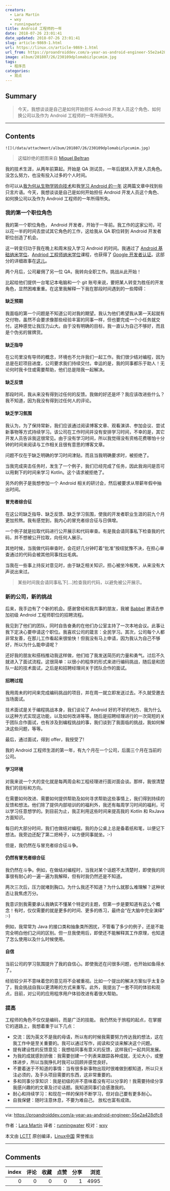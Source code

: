 ```yaml
---
creators:
  - Lara Martín
  - wxy
  - runningwater
title: Android 工程师的一年
date: 2018-07-26 23:01:41
date_updated: 2018-07-26 23:01:41
slug: article-9869-1.html
url: https://linux.cn/article-9869-1.html
url_from: https://proandroiddev.com/a-year-as-android-engineer-55e2a428dfc8
image: album/201807/26/230109dplomabizlpcumim.jpg
tags:
  - 程序员
categories:
  - 观点
---
```


## Summary

> 今天，我想谈谈是自己是如何开始担任 Android 开发人员这个角色、如何换公司以及作为 Android 工程师的一年所得所失。

***

<!-- more -->

## Contents

`![](/data/attachment/album/201807/26/230109dplomabizlpcumim.jpg)`

> 
> 这幅妙绝的题图来自 [Miquel Beltran](https://medium.com/@Miqubel)
> 
> 
> 

我的技术生涯，从两年前算起。开始是 QA 测试员，一年后就转入开发人员角色。没怎么努力，也没有投入过多的个人时间。

你可以从[我为何从生物学转向技术](https://medium.com/@laramartin/how-i-took-my-first-step-in-it-6e9233c4684d)和我[学习 Android 的一年](https://medium.com/udacity/a-year-of-android-ffba9f3e40b6) 这两篇文章中找到些只言片语。今天，我想谈谈是自己是如何开始担任 Android 开发人员这个角色、如何换公司以及作为 Android 工程师的一年所得所失。

### 我的第一个职位角色

我的第一个职位角色， Android 开发者，开始于一年前。我工作的这家公司，可以花一半的时间去尝试其它角色的工作，这给我从 QA 职位转到 Android 开发者职位创造了机会。

这一转变归功于我在晚上和周末投入学习 Android 的时间。我通过了 [Android 基础纳米学位](https://de.udacity.com/course/android-basics-nanodegree-by-google--nd803)、[Andriod 工程师纳米学位](https://de.udacity.com/course/android-developer-nanodegree-by-google--nd801)课程，也获得了 [Google 开发者认证](https://developers.google.com/training/certification/)。这部分的详细故事在[这儿](https://medium.com/udacity/a-year-of-android-ffba9f3e40b6)。

两个月后，公司雇佣了另一位 QA，我转向全职工作。挑战从此开始！

比起给他们提供一台笔记本电脑和一个 git 账号来说，要把某人转变为胜任的开发角色，显然困难重重。在这里我解释一下我在那段时间遇到的一些障碍：

#### 缺乏预期

我面临的第一个问题是不知道公司对我的期望。我认为他们希望我从第一天起就有交付物，虽然不会要求像那些经验丰富的同事一样，但也要完成一个小任务就交付。这种感觉让我压力山大。由于没有明确的目标，我一直认为自己不够好，而且是个伪劣的冒牌货。

#### 缺乏指导

在公司里没有导师的概念，环境也不允许我们一起工作。我们很少结对编程，因为总是在赶项目进度，公司要求我们持续交付。幸运的是，我的同事都乐于助人！无论何时我卡住或需要帮助，他们总是陪我一起解决。

#### 缺乏反馈

那段时间，我从来没有得到过任何的反馈。我做的好还是坏？我应该改进些什么？我不知道，因为我没有得到过任何人的评论。

#### 缺乏学习氛围

我认为，为了保持常新，我们应该通过阅读博客文章、观看演讲、参加会议、尝试新事物等方式持续学习。该公司在工作时间并没有安排学习时间，不幸的是，其它开发人员告诉我这很常见。由于没有学习时间，所以我觉得没有资格花费哪怕十分钟的时间来阅读与工作相关且很有意思的博客文章。

问题不仅在于缺乏明确的学习时间津贴，而且当我明确要求时，被拒绝了。

当我完成突击任务时，发生了一个例子，我们已经完成了任务，因此我询问是否可以用剩下的时间来学习 Kotlin。这个请求被拒绝了。

另外的例子是我想参加一个 Android 相关的研讨会，然后被要求从带薪年假中抽出时间。

#### 冒充者综合征

在这公司缺乏指导、缺乏反馈、缺乏学习氛围，使我的开发者职业生涯的前九个月更加煎熬。我有感觉到，我内心的冒充者综合征与日俱增。

一个例子就是拉取代码进行公开展示和代码审查。有是我会请同事私下检查我的代码，并不想被公开拉取，向任何人展示。

其他时候，当我做代码审查时，会花好几分钟盯着“批准”按纽犹豫不决，在担心审查通过的代码会被其他同事找出毛病。

当我在一些事上持反对意见时，由于缺乏相关知识，担心被坐冷板凳，从来没有大声说出来过。

> 
> 某些时间我会请同事私下[...]检查我的代码，以避免被公开展示。
> 
> 
> 

### 新的公司，新的挑战

后来，我手边有了个新的机会。感谢曾经和我共事的朋友，我被 [Babbel](http://babbel.com/) 邀请去参加初级 Android 工程师职位的招聘流程。

我见到了他们的团队，同时自告奋勇的在他们办公室主持了一次本地会议。此事让我下定决心要申请这个职位。我喜欢公司的箴言：全民学习。其次，公司每个人都非常友善，在那儿工作看起来很愉快！但我没有马上申请，因为我认为自己不够好，所以为什么能申请呢？

还好我的朋友和搭档推动我这样做，他们给了我发送简历的力量和勇气。过后不久就进入了面试流程。这很简单：以很小的程序的形式来进行编码挑战，随后是和团队一起的技术面试，之后是和招聘经理间关于团队合作的面试。

#### 招聘过程

我用周未的时间来完成编码挑战的项目，并在周一就立即发送过去。不久就受邀去当场面试。

技术面试是关于编程挑战本身，我们谈论了 Android 好的不好的地方、我为什么以这种方式实现这功能，以及如何改进等等。随后是招聘经理进行的一次简短的关于团队合作面试，也有涉及到编程挑战的事，我们谈到了我面临的挑战，我如何解决这些问题，等等。

最后，通过面试，得到 offer，我授受了!

我的 Android 工程师生涯的第一年，有九个月在一个公司，后面三个月在当前的公司。

#### 学习环境

对我来说一个大的变化就是每两周会和工程经理进行面对面会谈。那样，我很清楚我们的目标和方向。

在需要如何改进、需要如何提供帮助及如何寻求帮助这些事情上，我们得到持续的反馈和想法。他们除了提供内部培训的的福利外，我还有每周学习时间的福利，可以学习任意想学的。到目前为止，我正利用这些时间来提高我的 Kotlin 和 RxJava 方面知识。

每日的大部分时间，我们也做结对编程。我的办公桌上总是备着纸和笔，以便记下想法。我旁边还配了第二把椅子，以方便同事就坐。:-)

但是，我仍然在与冒充者综合征斗争。

#### 仍然有冒充者综合征

我仍然在斗争。例如，在做结对编程时，当我对某个话题不太清楚时，即使我的同事很有耐心的一遍一遍为我解释，但有时我仍然还是不知道。

两次三次后，压力就堵到胸口。为什么我还不知道？为什么就那么难理解？这种状态让我焦虑万分。

我意识到我需要承认我确实不懂某个特定的主题，但第一步是要知道有这么个概念！有时，仅仅需要的就是更多的时间、更多的练习，最终会“在大脑中完全演绎” :-)

例如，我常常为 Java 的接口类和抽象类所困扰，不管看了多少的例子，还是不能完全明白他们之间的区别。但一旦我使用后，即使还不能解释其工作原理，也知道了怎么使用以及什么时候使用。

#### 自信

当前公司的学习氛围提升了我的自信心。即使我还在问很多问题，也开始如鱼得水了。

经验较少并不意味着您的意见将不会被重视。比如一个提出的解决方案似乎太复杂了，我会挑战自我以更清晰的方式来重写。此外，我提出了一套不同的体验和观点，目前，对公司的应用程序用户体验改进有着很大帮助。

### 提高

工程师的角色不仅仅是编码，而是广泛的技能。 我仍然处于旅程的起点，在掌握它的道路上，我想着重于以下几点：

* 交流：因为英文不是我的母语，所以有的时候我需要努力传达我的想法，这在我工作中是至关重要的。我可以通过写作，阅读和交谈来解决这个问题。
* 提有建设性的反馈意见：我想给同事有意义的反馈，这样我们一起共同发展。
* 为我的成就感到骄傲：我需要创建一个列表来跟踪各种成就，无论大小，或整体进步，所以当我挣扎时我可以回顾并感觉良好。
* 不要着迷于不知道的事情：当有很多新事物出现时很难做到都知道，所以只关注必须的，及手头项目需要的东西，这非常重要的。
* 多和同事分享知识：我是初级的并不意味着没有可以分享的！我需要持续分享我感兴趣的的文章及讨论话题。我知道同事们会感激我的。
* 耐心和持续学习：和现在一样的保持不断学习，但对自己要有更多耐心。
* 自我保健：随时注意休息，不要为难自己。 放松也富有成效。

---

via: <https://proandroiddev.com/a-year-as-android-engineer-55e2a428dfc8>

作者：[Lara Martín](https://proandroiddev.com/@laramartin) 译者：[runningwater](https://github.com/runningwater) 校对：[wxy](https://github.com/wxy)

本文由 [LCTT](https://github.com/LCTT/TranslateProject) 原创编译，[Linux中国](https://linux.cn/) 荣誉推出

***

## Comments


|   index |   评论 |   收藏 |   点赞 |   分享 |   浏览 |
|--------:|-------:|-------:|-------:|-------:|-------:|
|       0 |      0 |      0 |      0 |      1 |   4995 |
